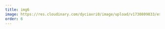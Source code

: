 ```yaml
---
title: img6
image: https://res.cloudinary.com/dyciaxri0/image/upload/v1730809833/essay/img2-cover_ivyhdn.jpg
order: 6
---
```

